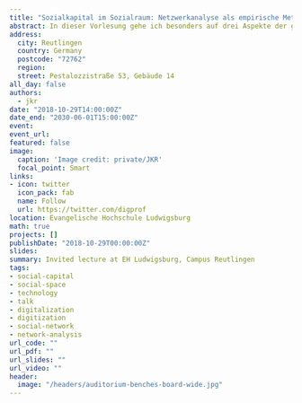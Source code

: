 ```yaml
---
title: "Sozialkapital im Sozialraum: Netzwerkanalyse als empirische Methode der Sozialen Arbeit"
abstract: In dieser Vorlesung gehe ich besonders auf drei Aspekte der grundsätzlichen Problematik des 'micro-macro-links' näher ein --- den Sozialraumansatz, das Konzept des Sozialkapitals und die Methode der Netzwerkanalyse --- da sie alleinstehend aber auch gerade in ihrer Verbindung die Notwendigkeit soziologischen Wissens als Grundvoraussetzung für gute sozialarbeiterisches Handeln und die Praxis deutlich macht und gleichzeitig die Möglichkeiten in den methodischen Erweiterungen der hier behandelten Ansätze für eine Soziale Arbeit aufzeigt, die den sozialen Veränderungen moderner Gesellschaften des 21. Jahrhundert methodisch gut gewappnet ist. Hierzu werden ich zunächst in kurzen Anrissen die Theorien des Sozialraum- und Sozialkapitalansatzes beleuchten, die durch die Globalisierung und Digitalisierung ausgelösten transformatorischen Umwälzungen unserer sozialen Realität thematisieren und im Anschluss näher auf die Methode der Netzwerkanalyse einzugehen und anhand kurzer praktischer Beispiele darstellen, wie diese Methode sowohl in Forschung als in der sozialarbeiterischen Praxis Anwendung finden kann.
address:
  city: Reutlingen
  country: Germany
  postcode: "72762"
  region:
  street: Pestalozzistraße 53, Gebäude 14
all_day: false
authors:
  - jkr
date: "2018-10-29T14:00:00Z"
date_end: "2030-06-01T15:00:00Z"
event:
event_url:
featured: false
image:
  caption: 'Image credit: private/JKR'
  focal_point: Smart
links:
- icon: twitter
  icon_pack: fab
  name: Follow
  url: https://twitter.com/digprof
location: Evangelische Hochschule Ludwigsburg
math: true
projects: []
publishDate: "2018-10-29T00:00:00Z"
slides:
summary: Invited lecture at EH Ludwigsburg, Campus Reutlingen
tags:
- social-capital
- social-space
- technology
- talk
- digitalization
- digitization
- social-network
- network-analysis
url_code: ""
url_pdf: ""
url_slides: ""
url_video: ""
header:
  image: "/headers/auditorium-benches-board-wide.jpg"
---
```


